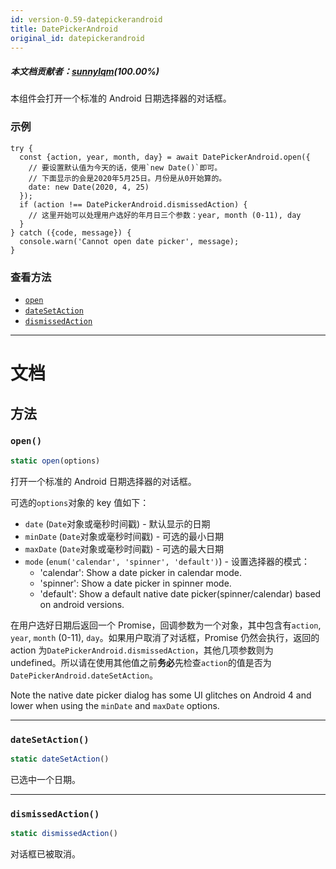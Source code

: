 ```yaml
---
id: version-0.59-datepickerandroid
title: DatePickerAndroid
original_id: datepickerandroid
---
```


##### 本文档贡献者：[sunnylqm](https://github.com/search?q=sunnylqm%40qq.com+in%3Aemail&type=Users)(100.00%)

本组件会打开一个标准的 Android 日期选择器的对话框。

### 示例

```
try {
  const {action, year, month, day} = await DatePickerAndroid.open({
    // 要设置默认值为今天的话，使用`new Date()`即可。
    // 下面显示的会是2020年5月25日。月份是从0开始算的。
    date: new Date(2020, 4, 25)
  });
  if (action !== DatePickerAndroid.dismissedAction) {
    // 这里开始可以处理用户选好的年月日三个参数：year, month (0-11), day
  }
} catch ({code, message}) {
  console.warn('Cannot open date picker', message);
}
```

### 查看方法

- [`open`](datepickerandroid.md#open)
- [`dateSetAction`](datepickerandroid.md#datesetaction)
- [`dismissedAction`](datepickerandroid.md#dismissedaction)

---

# 文档

## 方法

### `open()`

```javascript
static open(options)
```

打开一个标准的 Android 日期选择器的对话框。

可选的`options`对象的 key 值如下：

- `date` (`Date`对象或毫秒时间戳) - 默认显示的日期
- `minDate` (`Date`对象或毫秒时间戳) - 可选的最小日期
- `maxDate` (`Date`对象或毫秒时间戳) - 可选的最大日期
- `mode` (`enum('calendar', 'spinner', 'default')`) - 设置选择器的模式：
  - 'calendar': Show a date picker in calendar mode.
  - 'spinner': Show a date picker in spinner mode.
  - 'default': Show a default native date picker(spinner/calendar) based on android versions.

在用户选好日期后返回一个 Promise，回调参数为一个对象，其中包含有`action`, `year`, `month` (0-11), `day`。如果用户取消了对话框，Promise 仍然会执行，返回的 action 为`DatePickerAndroid.dismissedAction`，其他几项参数则为 undefined。所以请在使用其他值之前**务必**先检查`action`的值是否为`DatePickerAndroid.dateSetAction`。

Note the native date picker dialog has some UI glitches on Android 4 and lower when using the `minDate` and `maxDate` options.

---

### `dateSetAction()`

```javascript
static dateSetAction()
```

已选中一个日期。

---

### `dismissedAction()`

```javascript
static dismissedAction()
```

对话框已被取消。
